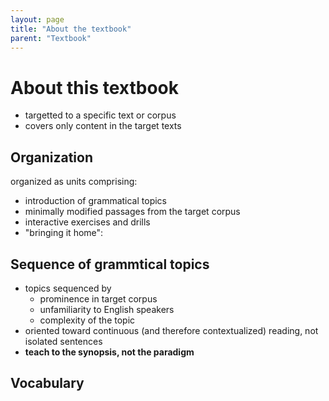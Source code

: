 ```yaml
---
layout: page
title: "About the textbook"
parent: "Textbook"
---
```


# About this textbook



- targetted to a specific text or corpus
- covers only content in the target texts




## Organization

organized as units comprising:

- introduction of grammatical topics
- minimally modified passages from the target corpus
- interactive exercises and drills
- "bringing it home":

## Sequence of grammtical topics

- topics sequenced by 
    - prominence in target corpus
    - unfamiliarity to English speakers
    - complexity of the topic 
- oriented toward continuous (and therefore contextualized) reading, not isolated sentences
- **teach to the synopsis, not the paradigm**

## Vocabulary



